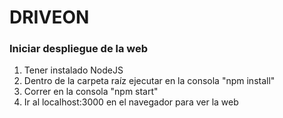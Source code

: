 # DRIVEON
### Iniciar despliegue de la web
1. Tener instalado NodeJS
2. Dentro de la carpeta raíz ejecutar en la consola "npm install"
3. Correr en la consola "npm start"
4. Ir al localhost:3000 en el navegador para ver la web